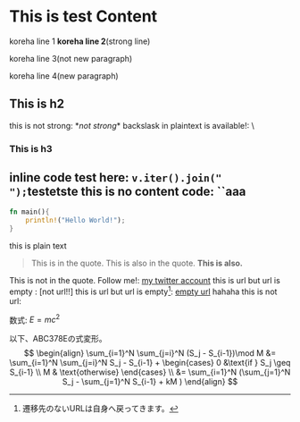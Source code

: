 # This is test Content
koreha line 1
**koreha line 2**(strong line)

koreha line 3(not new paragraph)


koreha line 4(new paragraph)

## This is h2
this is not strong: \**not strong**
backslask in plaintext is available!: \\

### This is h3
inline code test here: `v.iter().join(" ");`testetste
this is no content code: ``aaa
---
```rust
fn main(){
    println!("Hello World!");
}
```
this is plain text

> This is in the quote.
This is also in the quote.
> **This is also.**

This is not in the quote.
Follow me!: [my twitter account](https://x.com/ardririy)
this is url but url is empty : [not url!!]
this is url but url is empty[^test]: [empty url]() hahaha
this is not url: [](https://x.com/ardririy)

数式: $E = mc^2$

以下、ABC378Eの式変形。
$$
\begin{align}
\sum_{i=1}^N \sum_{j=i}^N (S_j - S_{i-1})\mod  M &= \sum_{i=1}^N \sum_{j=i}^N S_j - S_{i-1} + \begin{cases} 0 &\text{if } S_j \geq S_{i-1} \\ M & \text{otherwise} \end{cases} \\
&= \sum_{i=1}^N (\sum_{j=1}^N S_j - \sum_{j=1}^N S_{i-1} + kM )
\end{align}
$$



[^test]: 遷移先のないURLは自身へ戻ってきます。
